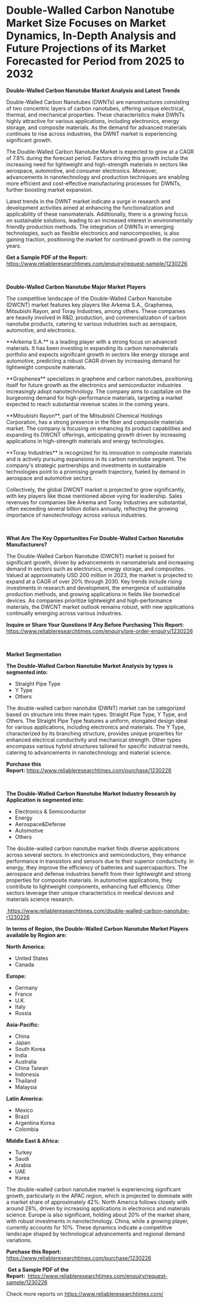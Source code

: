 <p><h1>Double-Walled Carbon Nanotube Market Size Focuses on Market Dynamics, In-Depth Analysis and Future Projections of its Market Forecasted for Period from 2025 to 2032</h1></p><p><strong>Double-Walled Carbon Nanotube Market Analysis and Latest Trends</strong></p>
<p><p>Double-Walled Carbon Nanotubes (DWNTs) are nanostructures consisting of two concentric layers of carbon nanotubes, offering unique electrical, thermal, and mechanical properties. These characteristics make DWNTs highly attractive for various applications, including electronics, energy storage, and composite materials. As the demand for advanced materials continues to rise across industries, the DWNT market is experiencing significant growth.</p><p>The Double-Walled Carbon Nanotube Market is expected to grow at a CAGR of 7.8% during the forecast period. Factors driving this growth include the increasing need for lightweight and high-strength materials in sectors like aerospace, automotive, and consumer electronics. Moreover, advancements in nanotechnology and production techniques are enabling more efficient and cost-effective manufacturing processes for DWNTs, further boosting market expansion.</p><p>Latest trends in the DWNT market indicate a surge in research and development activities aimed at enhancing the functionalization and applicability of these nanomaterials. Additionally, there is a growing focus on sustainable solutions, leading to an increased interest in environmentally friendly production methods. The integration of DWNTs in emerging technologies, such as flexible electronics and nanocomposites, is also gaining traction, positioning the market for continued growth in the coming years.</p></p>
<p><strong>Get a Sample PDF of the Report:&nbsp;</strong> <a href="https://www.reliableresearchtimes.com/enquiry/request-sample/1230226?utm_campaign=3565&utm_medium=2&utm_source=Github&utm_content=ia&utm_term=03042025&utm_id=double-walled-carbon-nanotube">https://www.reliableresearchtimes.com/enquiry/request-sample/1230226</a></p>
<p>&nbsp;</p>
<p><strong>Double-Walled Carbon Nanotube Major Market Players</strong></p>
<p><p>The competitive landscape of the Double-Walled Carbon Nanotube (DWCNT) market features key players like Arkema S.A., Graphenea, Mitsubishi Rayon, and Toray Industries, among others. These companies are heavily involved in R&D, production, and commercialization of carbon nanotube products, catering to various industries such as aerospace, automotive, and electronics.</p><p>**Arkema S.A.** is a leading player with a strong focus on advanced materials. It has been investing in expanding its carbon nanomaterials portfolio and expects significant growth in sectors like energy storage and automotive, predicting a robust CAGR driven by increasing demand for lightweight composite materials.</p><p>**Graphenea** specializes in graphene and carbon nanotubes, positioning itself for future growth as the electronics and semiconductor industries increasingly adopt nanotechnology. The company aims to capitalize on the burgeoning demand for high-performance materials, targeting a market expected to reach substantial revenue scales in the coming years.</p><p>**Mitsubishi Rayon**, part of the Mitsubishi Chemical Holdings Corporation, has a strong presence in the fiber and composite materials market. The company is focusing on enhancing its product capabilities and expanding its DWCNT offerings, anticipating growth driven by increasing applications in high-strength materials and energy technologies.</p><p>**Toray Industries** is recognized for its innovation in composite materials and is actively pursuing expansions in its carbon nanotube segment. The company's strategic partnerships and investments in sustainable technologies point to a promising growth trajectory, fueled by demand in aerospace and automotive sectors.</p><p>Collectively, the global DWCNT market is projected to grow significantly, with key players like those mentioned above vying for leadership. Sales revenues for companies like Arkema and Toray Industries are substantial, often exceeding several billion dollars annually, reflecting the growing importance of nanotechnology across various industries.</p></p>
<p>&nbsp;</p>
<p><strong>What Are The Key Opportunities For Double-Walled Carbon Nanotube Manufacturers?</strong></p>
<p><p>The Double-Walled Carbon Nanotube (DWCNT) market is poised for significant growth, driven by advancements in nanomaterials and increasing demand in sectors such as electronics, energy storage, and composites. Valued at approximately USD 200 million in 2023, the market is projected to expand at a CAGR of over 20% through 2030. Key trends include rising investments in research and development, the emergence of sustainable production methods, and growing applications in fields like biomedical devices. As companies prioritize lightweight and high-performance materials, the DWCNT market outlook remains robust, with new applications continually emerging across various industries.</p></p>
<p><strong>Inquire or Share Your Questions If Any Before Purchasing This Report:</strong> <a href="https://www.reliableresearchtimes.com/enquiry/pre-order-enquiry/1230226?utm_campaign=3565&utm_medium=2&utm_source=Github&utm_content=ia&utm_term=03042025&utm_id=double-walled-carbon-nanotube">https://www.reliableresearchtimes.com/enquiry/pre-order-enquiry/1230226</a></p>
<p>&nbsp;</p>
<p><strong>Market Segmentation</strong></p>
<p><strong>The Double-Walled Carbon Nanotube Market Analysis by types is segmented into:</strong></p>
<p><ul><li>Straight Pipe Type</li><li>Y Type</li><li>Others</li></ul></p>
<p><p>The double-walled carbon nanotube (DWNT) market can be categorized based on structure into three main types: Straight Pipe Type, Y Type, and Others. The Straight Pipe Type features a uniform, elongated design ideal for various applications, including electronics and materials. The Y Type, characterized by its branching structure, provides unique properties for enhanced electrical conductivity and mechanical strength. Other types encompass various hybrid structures tailored for specific industrial needs, catering to advancements in nanotechnology and material science.</p></p>
<p><strong>Purchase this Report:&nbsp;</strong><a href="https://www.reliableresearchtimes.com/purchase/1230226?utm_campaign=3565&utm_medium=2&utm_source=Github&utm_content=ia&utm_term=03042025&utm_id=double-walled-carbon-nanotube">https://www.reliableresearchtimes.com/purchase/1230226</a></p>
<p>&nbsp;</p>
<p><strong>The Double-Walled Carbon Nanotube Market Industry Research by Application is segmented into:</strong></p>
<p><ul><li>Electronics & Semiconductor</li><li>Energy</li><li>Aerospace&Defense</li><li>Automotive</li><li>Others</li></ul></p>
<p><p>The double-walled carbon nanotube market finds diverse applications across several sectors. In electronics and semiconductors, they enhance performance in transistors and sensors due to their superior conductivity. In energy, they improve the efficiency of batteries and supercapacitors. The aerospace and defense industries benefit from their lightweight and strong properties for composite materials. In automotive applications, they contribute to lightweight components, enhancing fuel efficiency. Other sectors leverage their unique characteristics in medical devices and materials science research.</p></p>
<p><a href="https://www.reliableresearchtimes.com/double-walled-carbon-nanotube-r1230226?utm_campaign=3565&utm_medium=2&utm_source=Github&utm_content=ia&utm_term=03042025&utm_id=double-walled-carbon-nanotube">&nbsp;https://www.reliableresearchtimes.com/double-walled-carbon-nanotube-r1230226</a></p>
<p><strong>In terms of Region, the Double-Walled Carbon Nanotube Market Players available by Region are:</strong></p>
<p>
    <p> <strong> North America: </strong>
        <ul>
            <li>United States</li>
            <li>Canada</li>
        </ul>
        </p> 
    <p> <strong> Europe: </strong>
        <ul>
            <li>Germany</li>
            <li>France</li>
            <li>U.K.</li>
            <li>Italy</li>
            <li>Russia</li>
        </ul>
        </p> 
    <p> <strong> Asia-Pacific: </strong>
        <ul>
            <li>China</li>
            <li>Japan</li>
            <li>South Korea</li>
            <li>India</li>
            <li>Australia</li>
            <li>China Taiwan</li>
            <li>Indonesia</li>
            <li>Thailand</li>
            <li>Malaysia</li>
        </ul>
        </p> 
    <p> <strong> Latin America: </strong>
        <ul>
            <li>Mexico</li>
            <li>Brazil</li>
            <li>Argentina Korea</li>
            <li>Colombia</li>
        </ul>
        </p> 
    <p> <strong> Middle East & Africa: </strong>
        <ul>
            <li>Turkey</li>
            <li>Saudi</li>
            <li>Arabia</li>
            <li>UAE</li>
            <li>Korea</li>
        </ul>
    </p>
    </p>
<p><p>The double-walled carbon nanotube market is experiencing significant growth, particularly in the APAC region, which is projected to dominate with a market share of approximately 42%. North America follows closely with around 28%, driven by increasing applications in electronics and materials science. Europe is also significant, holding about 20% of the market share, with robust investments in nanotechnology. China, while a growing player, currently accounts for 10%. These dynamics indicate a competitive landscape shaped by technological advancements and regional demand variations.</p></p>
<p><strong>Purchase this Report: </strong><a href="https://www.reliableresearchtimes.com/purchase/1230226?utm_campaign=3565&utm_medium=2&utm_source=Github&utm_content=ia&utm_term=03042025&utm_id=double-walled-carbon-nanotube">https://www.reliableresearchtimes.com/purchase/1230226</a></p>
<p>&nbsp;<strong>Get a Sample PDF of the Report:&nbsp;&nbsp;</strong><a href="https://www.reliableresearchtimes.com/enquiry/request-sample/1230226?utm_campaign=3565&utm_medium=2&utm_source=Github&utm_content=ia&utm_term=03042025&utm_id=double-walled-carbon-nanotube">https://www.reliableresearchtimes.com/enquiry/request-sample/1230226</a></p>
<p><strong></strong></p>
<p>Check more reports on <a href="https://www.reliableresearchtimes.com/?utm_campaign=3565&utm_medium=2&utm_source=Github&utm_content=ia&utm_term=03042025&utm_id=double-walled-carbon-nanotube">https://www.reliableresearchtimes.com/</a></p>